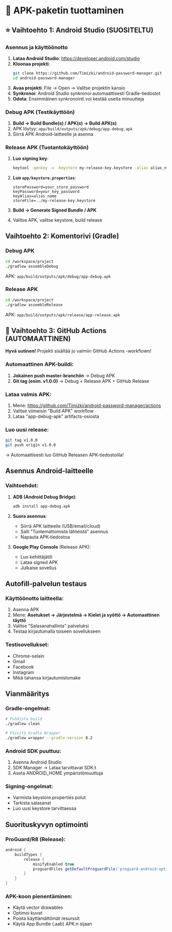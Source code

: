 # 📱 APK-paketin tuottaminen

## ⭐ Vaihtoehto 1: Android Studio (SUOSITELTU)

### Asennus ja käyttöönotto
1. **Lataa Android Studio**: https://developer.android.com/studio
2. **Kloonaa projekti**:
   ```bash
   git clone https://github.com/Timizki/android-password-manager.git
   cd android-password-manager
   ```
3. **Avaa projekti**: File → Open → Valitse projektin kansio
4. **Synkronoi**: Android Studio synkronoi automaattisesti Gradle-tiedostot
5. **Odota**: Ensimmäinen synkronointi voi kestää useita minuutteja

### Debug APK (Testikäyttöön)
1. **Build → Build Bundle(s) / APK(s) → Build APK(s)**
2. APK löytyy: `app/build/outputs/apk/debug/app-debug.apk`
3. Siirrä APK Android-laitteelle ja asenna

### Release APK (Tuotantokäyttöön)
1. **Luo signing key**:
   ```bash
   keytool -genkey -v -keystore my-release-key.keystore -alias alias_name -keyalg RSA -keysize 2048 -validity 10000
   ```

2. **Luo `app/keystore.properties`**:
   ```properties
   storePassword=your_store_password
   keyPassword=your_key_password
   keyAlias=alias_name
   storeFile=../my-release-key.keystore
   ```

3. **Build → Generate Signed Bundle / APK**
4. Valitse APK, valitse keystore, build release

## Vaihtoehto 2: Komentorivi (Gradle)

### Debug APK
```bash
cd /workspace/project
./gradlew assembleDebug
```
APK: `app/build/outputs/apk/debug/app-debug.apk`

### Release APK
```bash
cd /workspace/project
./gradlew assembleRelease
```
APK: `app/build/outputs/apk/release/app-release.apk`

## 🚀 Vaihtoehto 3: GitHub Actions (AUTOMAATTINEN)

**Hyvä uutinen!** Projekti sisältää jo valmiin GitHub Actions -workflown!

### Automaattinen APK-buildi:
1. **Jokainen push master-branchiin** → Debug APK
2. **Git tag (esim. v1.0.0)** → Debug + Release APK + GitHub Release

### Lataa valmis APK:
1. Mene: https://github.com/Timizki/android-password-manager/actions
2. Valitse viimeisin "Build APK" workflow
3. Lataa "app-debug-apk" artifacts-osiosta

### Luo uusi release:
```bash
git tag v1.0.0
git push origin v1.0.0
```
→ Automaattisesti luo GitHub Releasen APK-tiedostoilla!

## Asennus Android-laitteelle

### Vaihtoehdot:
1. **ADB (Android Debug Bridge)**:
   ```bash
   adb install app-debug.apk
   ```

2. **Suora asennus**:
   - Siirrä APK laitteelle (USB/email/cloud)
   - Salli "Tuntemattomista lähteistä" asennus
   - Napauta APK-tiedostoa

3. **Google Play Console** (Release APK):
   - Luo kehittäjätili
   - Lataa signed APK
   - Julkaise sovellus

## Autofill-palvelun testaus

### Käyttöönotto laitteella:
1. Asenna APK
2. Mene: **Asetukset → Järjestelmä → Kielet ja syöttö → Automaattinen täyttö**
3. Valitse "Salasanahallinta" palveluksi
4. Testaa kirjautumalla toiseen sovellukseen

### Testisovellukset:
- Chrome-selain
- Gmail
- Facebook
- Instagram
- Mikä tahansa kirjautumislomake

## Vianmääritys

### Gradle-ongelmat:
```bash
# Puhdista build
./gradlew clean

# Päivitä Gradle Wrapper
./gradlew wrapper --gradle-version 8.2
```

### Android SDK puuttuu:
1. Asenna Android Studio
2. SDK Manager → Lataa tarvittavat SDK:t
3. Aseta ANDROID_HOME ympäristömuuttuja

### Signing-ongelmat:
- Varmista keystore.properties polut
- Tarkista salasanat
- Luo uusi keystore tarvittaessa

## Suorituskyvyn optimointi

### ProGuard/R8 (Release):
```gradle
android {
    buildTypes {
        release {
            minifyEnabled true
            proguardFiles getDefaultProguardFile('proguard-android-optimize.txt'), 'proguard-rules.pro'
        }
    }
}
```

### APK-koon pienentäminen:
- Käytä vector drawables
- Optimoi kuvat
- Poista käyttämättömät resurssit
- Käytä App Bundle (.aab) APK:n sijaan